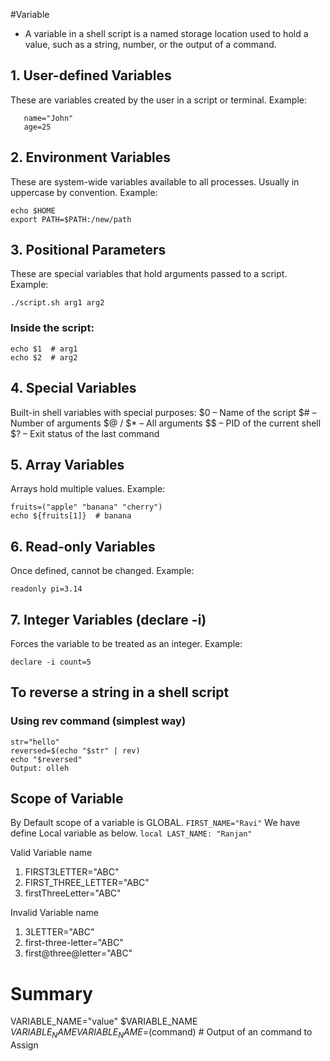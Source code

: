 #Variable

* A variable in a shell script is a named storage location used to hold a value, such as a string, number, or the output of a command.

## 1. User-defined Variables
These are variables created by the user in a script or terminal.
Example:
```
   name="John"
   age=25
```
## 2. Environment Variables
These are system-wide variables available to all processes.
Usually in uppercase by convention.
Example:
```
echo $HOME
export PATH=$PATH:/new/path
```
## 3. Positional Parameters
These are special variables that hold arguments passed to a script.
Example:
```
./script.sh arg1 arg2
```
### Inside the script:
```
echo $1  # arg1
echo $2  # arg2
```
## 4. Special Variables
Built-in shell variables with special purposes:
$0 – Name of the script
$# – Number of arguments
$@ / $* – All arguments
$$ – PID of the current shell
$? – Exit status of the last command

## 5. Array Variables
Arrays hold multiple values.
Example:
```
fruits=("apple" "banana" "cherry")
echo ${fruits[1]}  # banana
```
## 6. Read-only Variables
Once defined, cannot be changed.
Example:
```
readonly pi=3.14
```

## 7. Integer Variables (declare -i)
Forces the variable to be treated as an integer.
Example:
```
declare -i count=5
```

## To reverse a string in a shell script
### Using rev command (simplest way)
```
str="hello"
reversed=$(echo "$str" | rev)
echo "$reversed"
Output: olleh
```

## Scope of Variable
By Default scope of a variable is GLOBAL. 
    ```FIRST_NAME="Ravi"```
We have define Local variable as below.
    ```local LAST_NAME: "Ranjan"```
    
Valid Variable name
1. FIRST3LETTER="ABC"
2. FIRST_THREE_LETTER="ABC"
3. firstThreeLetter="ABC"

Invalid Variable name
1. 3LETTER="ABC"
2. first-three-letter="ABC"
3. first@three@letter="ABC"

Summary
=====================
VARIABLE_NAME="value"
$VARIABLE_NAME
${VARIABLE_NAME}
VARIABLE_NAME=$(command)  # Output of an command to Assign
